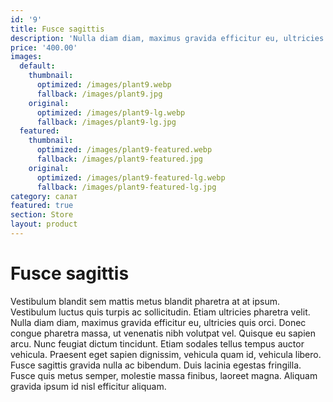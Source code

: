 ```yaml
---
id: '9'
title: Fusce sagittis
description: 'Nulla diam diam, maximus gravida efficitur eu, ultricies quis orci.'
price: '400.00'
images:
  default:
    thumbnail:
      optimized: /images/plant9.webp
      fallback: /images/plant9.jpg
    original:
      optimized: /images/plant9-lg.webp
      fallback: /images/plant9-lg.jpg
  featured:
    thumbnail:
      optimized: /images/plant9-featured.webp
      fallback: /images/plant9-featured.jpg
    original:
      optimized: /images/plant9-featured-lg.webp
      fallback: /images/plant9-featured-lg.jpg
category: салат
featured: true
section: Store
layout: product
---
```


# Fusce sagittis

Vestibulum blandit sem mattis metus blandit pharetra at at ipsum. Vestibulum luctus quis turpis ac sollicitudin. Etiam ultricies pharetra velit. Nulla diam diam, maximus gravida efficitur eu, ultricies quis orci. Donec congue pharetra massa, ut venenatis nibh volutpat vel. Quisque eu sapien arcu. Nunc feugiat dictum tincidunt. Etiam sodales tellus tempus auctor vehicula. Praesent eget sapien dignissim, vehicula quam id, vehicula libero. Fusce sagittis gravida nulla ac bibendum. Duis lacinia egestas fringilla. Fusce quis metus semper, molestie massa finibus, laoreet magna. Aliquam gravida ipsum id nisl efficitur aliquam.
